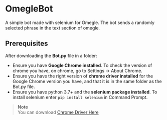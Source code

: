 # OmegleBot
A simple bot made with selenium for Omegle. The bot sends a randomly selected phrase in the text section of omegle.

## Prerequisites
After downloading the **Bot.py** file in a folder:  
- Ensure you have **Google Chrome installed**. To check the version of chrome you have, on chrome, go to Settings -> About Chrome.  
- Ensure you have the right version of **chrome driver installed** for the Google Chrome version you have, and that it is in the same folder as the Bot.py file.  
- Ensure you have python 3.7+ and the **selenium package installed**. To install selenium enter `pip install selenium` in Command Prompt.  
  
> **Note**  
> You can download [Chrome Driver Here](https://chromedriver.chromium.org/downloads)  
